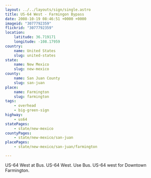 ```yaml
---
layout: ../../layouts/sign/single.astro
title: US-64 West - Farmingon Bypass
date: 2008-10-19 08:46:51 +0000 +0000
imageid: "3077792359"
flickrid: "3077792359"
location:
    latitude: 36.719171
    longitude: -108.17959
country:
    name: United States
    slug: united-states
state:
    name: New Mexico
    slug: new-mexico
county:
    name: San Juan County
    slug: san-juan
place:
    name: Farmington
    slug: farmington
tags:
    - overhead
    - big-green-sign
highway:
    - us64
statePages:
    - state/new-mexico
countyPages:
    - state/new-mexico/san-juan
placePages:
    - state/new-mexico/san-juan/farmington

---
```

US-64 West at Bus. US-64 West. Use Bus. US-64 west for Downtown Farmington.